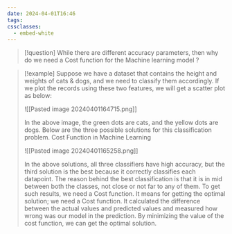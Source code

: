 ```yaml
---
date: 2024-04-01T16:46
tags: 
cssclasses:
  - embed-white
---
```

>[!question] 
>While there are different accuracy parameters, then why do we need a Cost function for the Machine learning model ?

>[!example] 
>Suppose we have a dataset that contains the height and weights of cats & dogs, and we need to classify them accordingly. If we plot the records using these two features, we will get a scatter plot as below:
>
>![[Pasted image 20240401164715.png]]
>
>In the above image, the green dots are cats, and the yellow dots are dogs. Below are the three possible solutions for this classification problem.
Cost Function in Machine Learning
>
>![[Pasted image 20240401165258.png]]
>
>In the above solutions, all three classifiers have high accuracy, but the third solution is the best because it correctly classifies each datapoint. The reason behind the best classification is that it is in mid between both the classes, not close or not far to any of them.
>To get such results, we need a Cost function. It means for getting the optimal solution; we need a Cost function. It calculated the difference between the actual values and predicted values and measured how wrong was our model in the prediction. By minimizing the value of the cost function, we can get the optimal solution.
